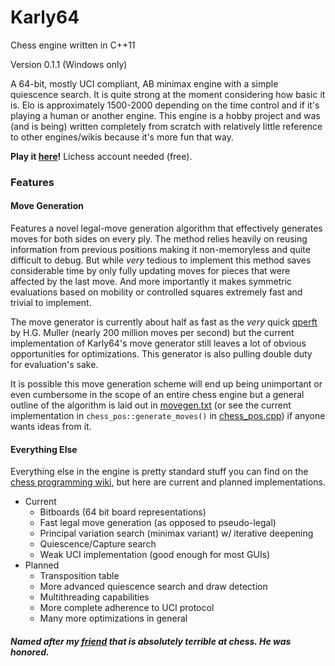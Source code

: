# Karly64 
Chess engine written in C++11

Version 0.1.1 (Windows only)

A 64-bit, mostly UCI compliant, AB minimax engine with a simple quiescence search. It is quite strong at the moment considering how basic it is. Elo is approximately 1500-2000 depending on the time control and if it's playing a human or another engine. This engine is a hobby project and was (and is being) written completely from scratch with relatively little reference to other engines/wikis because it's more fun that way.

**Play it [here](https://lichess.org/@/karly64)!** Lichess account needed (free).

### Features

#### Move Generation
Features a novel legal-move generation algorithm that effectively generates moves for both sides on every ply. The method relies heavily on reusing information from previous positions making it non-memoryless and quite difficult to debug. But while *very* tedious to implement this method saves considerable time by only fully updating moves for pieces that were affected by the last move. And more importantly it makes symmetric evaluations based on mobility or controlled squares extremely fast and trivial to implement.

The move generator is currently about half as fast as the *very* quick [qperft](https://home.hccnet.nl/h.g.muller/perft.c) by H.G. Muller (nearly 200 million moves per second) but the current implementation of Karly64's move generator still leaves a lot of obvious opportunities for optimizations. This generator is also pulling double duty for evaluation's sake.

It is possible this move generation scheme will end up being unimportant or even cumbersome in the scope of an entire chess engine but a general outline of the algorithm is laid out in [movegen.txt](./movegen.txt) (or see the current implementation in `chess_pos::generate_moves()` in [chess_pos.cpp](./src/chess_pos.cpp)) if anyone wants ideas from it.

#### Everything Else
Everything else in the engine is pretty standard stuff you can find on the [chess programming wiki](https://www.chessprogramming.org/Main_Page), but here are current and planned implementations.
  - Current
    - Bitboards (64 bit board representations)
    - Fast legal move generation (as opposed to pseudo-legal)
    - Principal variation search (minimax variant) w/ iterative deepening
    - Quiescence/Capture search
    - Weak UCI implementation (good enough for most GUIs)
  - Planned
    - Transposition table
    - More advanced quiescence search and draw detection
    - Multithreading capabilities
    - More complete adherence to UCI protocol
    - Many more optimizations in general
    
   
   
 ##### Named after my [friend](https://lichess.org/@/heatner) that is absolutely terrible at chess. He was honored.

